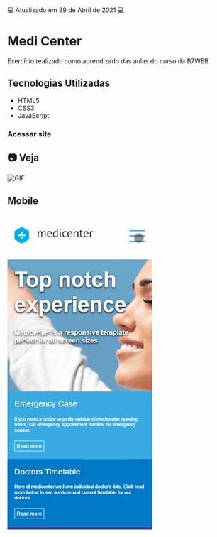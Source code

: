 :computer: Atualizado em 29 de Abril de 2021 :computer:

# Medi Center

Exercício realizado como aprendizado das aulas do curso da B7WEB.

## Tecnologias Utilizadas

- HTML5
- CSS3
- JavaScript

### Acessar site

## :camera: Veja

![GIF](github/animacao.gif)

## Mobile

![MObile GIF](github/mobile.gif)
